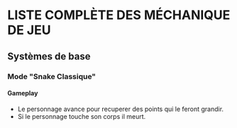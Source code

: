 # LISTE COMPLÈTE DES MÉCHANIQUE DE JEU
## Systèmes de base

### Mode "Snake Classique"
#### Gameplay

- Le personnage avance pour recuperer des points qui le feront grandir.
- Si le personnage touche son corps il meurt.
